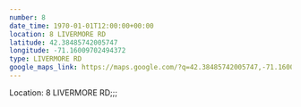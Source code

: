 ```yaml
---
number: 8
date_time: 1970-01-01T12:00:00+00:00
location: 8 LIVERMORE RD
latitude: 42.38485742005747
longitude: -71.16009702494372
type: LIVERMORE RD
google_maps_link: https://maps.google.com/?q=42.38485742005747,-71.16009702494372
---
```


Location: 8 LIVERMORE RD;;;
